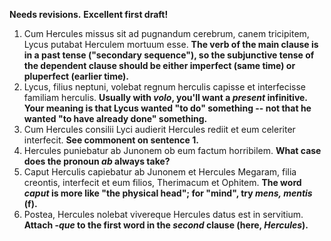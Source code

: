 **Needs revisions.**
**Excellent first draft!**

1. Cum Hercules missus sit ad pugnandum cerebrum, canem tricipitem, Lycus putabat Herculem mortuum esse. **The verb of the main clause is in a past tense ("secondary sequence"), so the subjunctive tense of the dependent clause should be either imperfect (same time) or pluperfect (earlier time).**
2. Lycus, filius neptuni, volebat regnum herculis capisse et interfecisse familiam herculis.  **Usually with *volo*, you'll want a *present* infinitive.  Your meaning is that Lycus wanted "to do" something -- not that he wanted "to have already done" something.**
3. Cum Hercules consilii Lyci audierit Hercules rediit et eum celeriter interfecit.  **See commonent on sentence 1.**
4. Hercules puniebatur ab Junonem ob  eum factum horribilem.  **What case does the pronoun *ab* always take?**
5. Caput Herculis capiebatur ab Junonem et Hercules Megaram, filia creontis, interfecit et eum filios, Therimacum et Ophitem.  **The word *caput* is more like "the physical head"; for "mind", try *mens, mentis* (f).**
6. Postea, Hercules nolebat vivereque Hercules datus est in servitium.  **Attach -*que* to the first word in the *second* clause (here, *Hercules*).**
